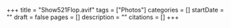 +++
title = "Show521Flop.avif"
tags = ["Photos"]
categories = []
startDate = ""
draft = false
pages = []
description = ""
citations = []
+++
